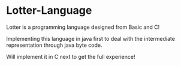 # Lotter-Language
Lotter is a programming language designed from Basic and C!

Implementing this language in java first to deal with the intermediate representation through java byte code.

Will implement it in C next to get the full experience!
